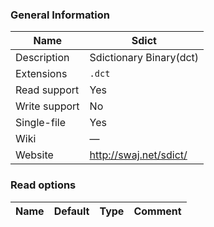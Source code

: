 
### General Information ###
Name | Sdict
---- | -------
Description | Sdictionary Binary(dct)
Extensions | `.dct`
Read support | Yes
Write support | No
Single-file | Yes
Wiki | ―
Website | http://swaj.net/sdict/


### Read options ###
Name | Default | Type | Comment
---- | ---- | ------- | -------

